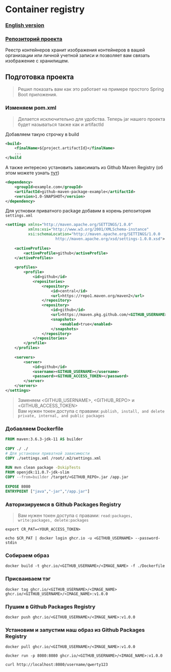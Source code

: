 # Container registry

### [English version](https://github.com/Mark1708/cheat-sheets/blob/main/github/docker-container-registry/README.md)
### [Репозиторий проекта](https://github.com/Mark1708/github-docker-package-example)

Реестр контейнеров хранит изображения контейнеров в вашей организации или личной учетной записи и позволяет вам связать изображение с хранилищем.

## Подготовка проекта

> Решил показать вам как это работает на примере простого Spring Boot приложения.

### Изменяем pom.xml
> Делается исключительно для удобства. Теперь jar нашего проекта будет называться также как и artifactId

Добавляем такую строчку в build
```xml
<build>
	<finalName>${project.artifactId}</finalName>
	...
</build
```

А также интересно установить зависимать из Github Maven Registry (об этом можете узнать [тут](https://github.com/Mark1708/github-maven-package-example))
```xml
<dependency>  
    <groupId>example.com</groupId>  
    <artifactId>github-maven-package-example</artifactId>  
    <version>1.0-SNAPSHOT</version>  
</dependency>
```

Для устновки приватного package добавим в корень репозитория `settings.xml`
```xml
<settings xmlns="http://maven.apache.org/SETTINGS/1.0.0"  
          xmlns:xsi="http://www.w3.org/2001/XMLSchema-instance"  
          xsi:schemaLocation="http://maven.apache.org/SETTINGS/1.0.0  
                      http://maven.apache.org/xsd/settings-1.0.0.xsd">  
  
    <activeProfiles>  
        <activeProfile>github</activeProfile>  
    </activeProfiles>  
  
    <profiles>  
        <profile>  
            <id>github</id>  
            <repositories>  
                <repository>  
                    <id>central</id>  
                    <url>https://repo1.maven.org/maven2</url>  
                </repository>  
                <repository>  
                    <id>github</id>  
                    <url>https://maven.pkg.github.com/<GITHUB_USERNAME>/<GITHUB_REPO></url> 
                    <snapshots>  
                        <enabled>true</enabled>  
                    </snapshots>  
                </repository>  
            </repositories>  
        </profile>  
    </profiles>  
  
    <servers>  
        <server>  
            <id>github</id>  
		    <username><GITHUB_USERNAME></username>
		    <password><GITHUB_ACCESS_TOKEN></password>
        </server>  
    </servers>  
</settings>
```

> Заменяем <GITHUB_USERNAME>,  <GITHUB_REPO> и <GITHUB_ACCESS_TOKEN></br>
> Вам нужен токен доступа с правами: `publish, install, and delete private, internal, and public packages`

### Добавляем Dockerfile

```Dockerfile
FROM maven:3.6.3-jdk-11 AS builder  
  
COPY ./ ./  
# Для установки приватной зависимости
COPY ./settings.xml /root/.m2/settings.xml  
  
RUN mvn clean package -DskipTests  
FROM openjdk:11.0.7-jdk-slim  
COPY --from=builder /target/<GITHUB_REPO>.jar /app.jar  
  
EXPOSE 8080  
ENTRYPOINT ["java","-jar","/app.jar"]
```

### Авторизируемся в Github Packages Registry

> Вам нужен токен доступа с правами: `read:packages, write:packages, delete:packages`

```shell
export CR_PAT=<YOUR_ACCESS_TOKEN>

echo $CR_PAT | docker login ghcr.io -u <GITHUB_USERNAME> --password-stdin
```

### Собираем образ

```shell
docker build -t ghcr.io/<GITHUB_USERNAME>/<IMAGE_NAME> -f ./Dockerfile 
```

### Присваиваем тэг

```shell
docker tag ghcr.io/<GITHUB_USERNAME>/<IMAGE_NAME> ghcr.io/<GITHUB_USERNAME>/<IMAGE_NAME>:v1.0.0
```

### Пушим в Github Packages Registry

```shell
docker push ghcr.io/<GITHUB_USERNAME>/<IMAGE_NAME>:v1.0.0
```

### Установим и запустим наш образ из Github Packages Registry

```shell
docker pull ghcr.io/<GITHUB_USERNAME>/<IMAGE_NAME>:v1.0.0

docker run -p 8080:8080 ghcr.io/<GITHUB_USERNAME>/<IMAGE_NAME>:v1.0.0

curl http://localhost:8080/username/qwerty123
```


